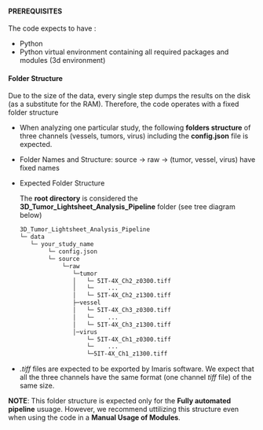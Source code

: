 #### PREREQUISITES

The code expects to have :

* Python
* Python virtual environment containing all required packages and modules (3d environment)


#### Folder Structure

Due to the size of the data, every single step dumps the results on the disk (as a substitute for the RAM). Therefore, the code operates with a fixed folder structure

* When analyzing one particular study, the following **folders structure** of three channels (vessels, tumors, virus) including the **config.json** file is expected.

* Folder Names and Structure: source -> raw -> (tumor, vessel, virus) have fixed names

* Expected Folder Structure

    The **root directory** is considered the **3D_Tumor_Lightsheet_Analysis_Pipeline** folder (see tree diagram below)

    ```bash
    3D_Tumor_Lightsheet_Analysis_Pipeline
    └─ data
       └─ your_study_name
            └─ config.json
            └─ source
                └─raw
                   └─tumor
                   │   └─ 5IT-4X_Ch2_z0300.tiff
                   │   └─    ...
                   │   └─ 5IT-4X_Ch2_z1300.tiff
                   ├─vessel
                   │   └─ 5IT-4X_Ch3_z0300.tiff
                   │   └─    ...
                   │   └─ 5IT-4X_Ch3_z1300.tiff
                   │─virus
                       └─ 5IT-4X_Ch1_z0300.tiff
                       └─    ...
                       └─5IT-4X_Ch1_z1300.tiff


    ```

* *.tiff* files are expected to be exported by Imaris software. We expect that all the three channels have the same format (one channel *tiff* file) of the same size.

**NOTE**: This folder structure is expected only for the **Fully automated pipeline** usuage. However, we recommend uttilizing this structure even when using the code in a **Manual Usage of Modules**.